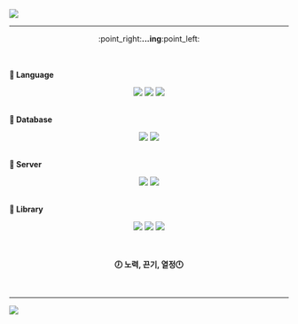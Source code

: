<img src="https://capsule-render.vercel.app/api?type=Waving&color=gradient&height=300&section=header&text=W%20e%20l%20c%20o%20m%20e👋&fontSize=90&animation=twinkling&fontAlignY=40&customColorList=,1,3,3" />

<hr/>

<div align="center">:point_right:<strong>...ing</strong>:point_left:</div>
<br>
<br/>

**:mag_right: Language**
<br/>

<div align="center">
<img src="https://img.shields.io/badge/CSS3-1572B6?style=for-the-badge&logo=CSS3&logoColor=white">
<img src="https://img.shields.io/badge/HTML5-E34F26?style=for-the-badge&logo=HTML5&logoColor=white">
<img src="https://img.shields.io/badge/JavaScript-F7DF1E?style=for-the-badge&logo=JavaScript&logoColor=white">
</div>

<br/>

**:mag_right: Database** 
<br/>
<div align="center">
<img src="https://img.shields.io/badge/MySQL-4479A1?style=for-the-badge&logo=MySQL&logoColor=white">
<img src="https://img.shields.io/badge/MongoDB-47A248?style=for-the-badge&logo=MongoDB&logoColor=white">
</div>

<br/>

**:mag_right: Server** 
<br/>
<div align="center">
<img src="https://img.shields.io/badge/Node.js-339933?style=for-the-badge&logo=Node.js&logoColor=white">
<img src="https://img.shields.io/badge/Express-000000?style=for-the-badge&logo=Express&logoColor=white">
</div>
<br/>

**:mag_right: Library** 
<br/>
<div align="center">
<img src="https://img.shields.io/badge/React-61DAFB?style=for-the-badge&logo=React&logoColor=white">
<img src="https://img.shields.io/badge/Redux-764ABC?style=for-the-badge&logo=Redux&logoColor=white">
<img src="https://img.shields.io/badge/ReduxSaga-999999?style=for-the-badge&logo=Redux-Saga&logoColor=white">
</div>
<br/>
<br/>
<div align="center">
  
**:clock7: <strong>노력, 끈기, 열정</strong>:clock12:**
</div>
<br/>

********************************************************************************************

<img src="https://capsule-render.vercel.app/api?type=Waving&color=gradient&height=300&section=footer&&fontSize=90&animation=twinkling&fontAlignY=40&customColorList=,1,3,3" />
